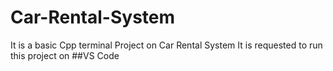 # Car-Rental-System
It is a basic Cpp terminal Project on Car Rental System
It is requested to run this project on ##VS Code
